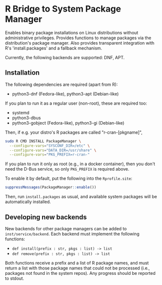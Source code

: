 # R Bridge to System Package Manager

Enables binary package installations on Linux distributions
without administrative privileges. Provides functions to manage packages
via the distribution's package manager. Also provides transparent
integration with R's 'install.packages' and a fallback mechanism.

Currently, the following backends are supported: DNF, APT.

## Installation

The following dependencies are required (apart from R):

- python3-dnf (Fedora-like), python3-apt (Debian-like)

If you plan to run it as a regular user (non-root), these are required too:

- systemd
- python3-dbus
- python3-gobject (Fedora-like), python3-gi (Debian-like)

Then, if e.g. your distro's R packages are called "r-cran-[pkgname]",

```bash
sudo R CMD INSTALL PackageManager \
  --configure-vars="SYSCONF_DIR=/etc" \
  --configure-vars="DATA_DIR=/usr/share" \
  --configure-vars="PKG_PREFIX=r-cran-"
```

If you plan to run it only as root (e.g., in a docker container), then you
don't need the D-Bus service, so only `PKG_PREFIX` is required above.

To enable it by default, put the following into the `Rprofile.site`:

```r
suppressMessages(PackageManager::enable())
```

Then, run `install.packages` as usual, and available system packages will be
automatically installed.

## Developing new backends

New backends for other package managers can be added to `inst/service/backend`.
Each backend must implement the following functions:

- `def install(prefix : str, pkgs : list) -> list`
- `def remove(prefix : str, pkgs : list) -> list`

Both functions receive a prefix and a list of R package names, and must return
a list with those package names that could not be processed (i.e., packages not
found in the system repos). Any progress should be reported to stdout.
